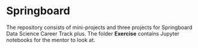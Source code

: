 # Springboard
The repository consists of mini-projects and three projects for Springboard Data Science Career Track plus. The folder **Exercise** contains Jupyter notebooks for the mentor to look at.
